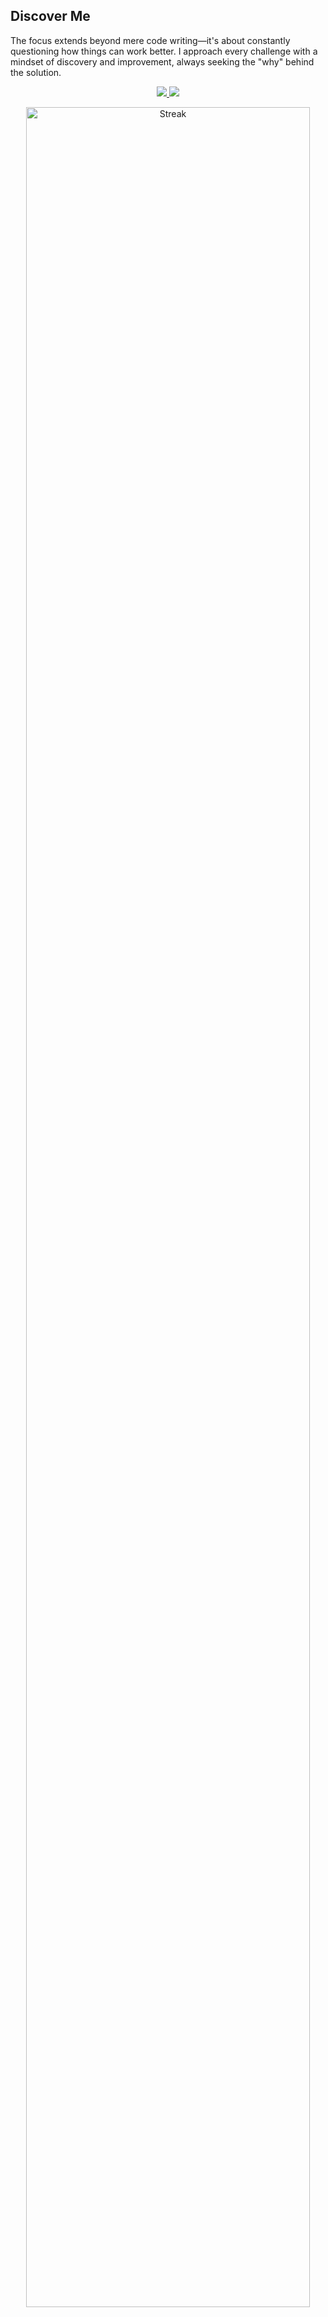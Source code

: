 ## Discover Me
The focus extends beyond mere code writing—it's about constantly questioning how things can work better. I approach every challenge with a mindset of discovery and improvement, always seeking the "why" behind the solution.

<p align="center">
<a href="https://github.com/ahmedjidar">
 <picture>
 <source
 srcset="https://github-readme-stats.vercel.app/api?username=ahmedjidar&show_icons=true&theme=github_light&hide_border=true&bg_color=00000000"
 media="(prefers-color-scheme: light)"
 />
 <img src="https://github-readme-stats.vercel.app/api?username=ahmedjidar&show_icons=true&theme=gruvbox-light&hide_border=true&bg_color=00000000">
 </picture>
</a>
<a href="https://github.com/ahmedjidar">
 <picture>
 <source
 srcset="https://github-readme-stats.vercel.app/api/top-langs?username=ahmedjidar&show_icons=true&theme=github_dark&hide_border=true&bg_color=00000000&layout=compact&langs_count=8&hide=yacc&card_width=340px"
 media="(prefers-color-scheme: light)"
 />
 <img src="https://github-readme-stats.vercel.app/api/top-langs?username=ahmedjidar&show_icons=true&theme=github_dark&hide_border=true&bg_color=00000000&layout=compact&langs_count=8&hide=yacc,java&card_width=340px">
 </picture>
</a>

<p align="center">
 <img src="https://github-readme-streak-stats.herokuapp.com/?user=ahmedjidar&show_icons=true&theme=github_dark&hide_border=true" alt="Streak" style="width: 95%;" />
</p>
